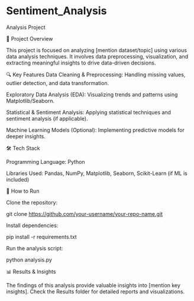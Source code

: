 # Sentiment_Analysis

Analysis Project

📌 Project Overview

This project is focused on analyzing [mention dataset/topic] using various data analysis techniques. It involves data preprocessing, visualization, and extracting meaningful insights to drive data-driven decisions.

🔍 Key Features
Data Cleaning & Preprocessing: Handling missing values, outlier detection, and data transformation.

Exploratory Data Analysis (EDA): Visualizing trends and patterns using Matplotlib/Seaborn.

Statistical & Sentiment Analysis: Applying statistical techniques and sentiment analysis (if applicable).

Machine Learning Models (Optional): Implementing predictive models for deeper insights.

🛠 Tech Stack

Programming Language: Python

Libraries Used: Pandas, NumPy, Matplotlib, Seaborn, Scikit-Learn (if ML is included)

🚀 How to Run

Clone the repository:

   git clone https://github.com/your-username/your-repo-name.git
   
Install dependencies:

   pip install -r requirements.txt
   
Run the analysis script:

   python analysis.py

📊 Results & Insights

The findings of this analysis provide valuable insights into [mention key insights]. Check the Results folder for detailed reports and visualizations.
